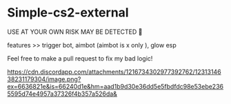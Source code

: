 # Simple-cs2-external

USE AT YOUR OWN RISK MAY BE DETECTED 🔴

features >> trigger bot, aimbot (aimbot is x only ), glow esp

Feel free to make a pull request to fix my bad logic!

https://cdn.discordapp.com/attachments/1216734302977392762/1231314638231179304/image.png?ex=6636821e&is=66240d1e&hm=aad1b9d30e36dd5e5fbdfdc98e53ebe2365595d74e4957a37326f4b357a526da&
